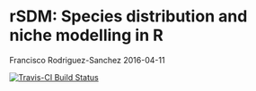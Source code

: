 rSDM: Species distribution and niche modelling in R
================
Francisco Rodriguez-Sanchez
2016-04-11

[![Travis-CI Build Status](https://travis-ci.org/Pakillo/rSDM.svg?branch=master)](https://travis-ci.org/Pakillo/rSDM)
